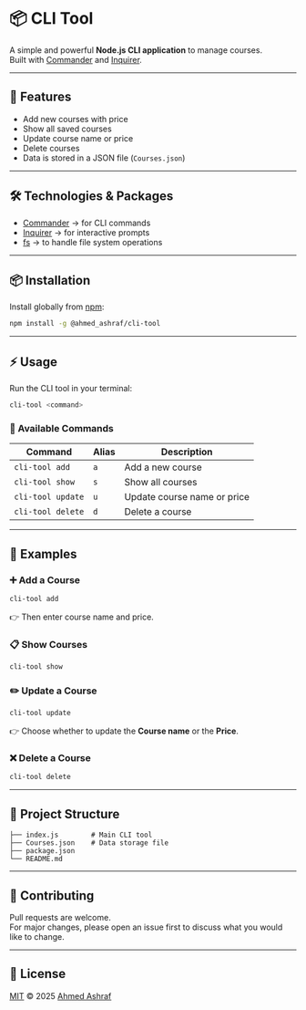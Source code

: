 # 📦 CLI Tool

A simple and powerful **Node.js CLI application** to manage courses.  
Built with [Commander](https://www.npmjs.com/package/commander) and [Inquirer](https://www.npmjs.com/package/inquirer).  

---

## 🚀 Features
- Add new courses with price  
- Show all saved courses  
- Update course name or price  
- Delete courses  
- Data is stored in a JSON file (`Courses.json`)  

---

## 🛠️ Technologies & Packages
- [Commander](https://www.npmjs.com/package/commander) → for CLI commands  
- [Inquirer](https://www.npmjs.com/package/inquirer) → for interactive prompts  
- [fs](https://nodejs.org/api/fs.html) → to handle file system operations  

---

## 📦 Installation

Install globally from [npm](https://www.npmjs.com/package/@ahmed_ashraf/cli-tool):

```bash
npm install -g @ahmed_ashraf/cli-tool
```

---

## ⚡ Usage

Run the CLI tool in your terminal:

```bash
cli-tool <command>
```

### 🔑 Available Commands

| Command | Alias | Description |
|---------|-------|-------------|
| `cli-tool add`    | `a` | Add a new course |
| `cli-tool show`   | `s` | Show all courses |
| `cli-tool update` | `u` | Update course name or price |
| `cli-tool delete` | `d` | Delete a course |

---

## 📝 Examples

### ➕ Add a Course
```bash
cli-tool add
```
👉 Then enter course name and price.

### 📋 Show Courses
```bash
cli-tool show
```

### ✏️ Update a Course
```bash
cli-tool update
```
👉 Choose whether to update the **Course name** or the **Price**.

### ❌ Delete a Course
```bash
cli-tool delete
```

---

## 📂 Project Structure
```
├── index.js        # Main CLI tool
├── Courses.json    # Data storage file
├── package.json
└── README.md
```

---

## 🤝 Contributing
Pull requests are welcome.  
For major changes, please open an issue first to discuss what you would like to change.

---

## 📜 License
[MIT](https://choosealicense.com/licenses/mit/) © 2025 [Ahmed Ashraf](https://www.npmjs.com/~ahmed_ashraf)
